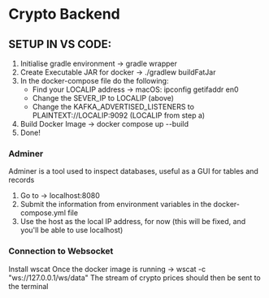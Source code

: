 # Crypto Backend

## SETUP IN VS CODE: ##
1. Initialise gradle environment -> gradle wrapper
2. Create Executable JAR for docker -> ./gradlew buildFatJar
3. In the docker-compose file do the following:
   * Find your LOCALIP address -> macOS: ipconfig getifaddr en0
   * Change the SEVER_IP to LOCALIP (above)
   * Change the KAFKA_ADVERTISED_LISTENERS to PLAINTEXT://LOCALIP:9092 (LOCALIP from step a)
4. Build Docker Image -> docker compose up --build
5. Done!

### Adminer ###

Adminer is a tool used to inspect databases, useful as a GUI for tables and records
1. Go to -> localhost:8080
2. Submit the information from environment variables in the docker-compose.yml file 
3. Use the host as the local IP address, for now (this will be fixed, and you'll be able to use localhost)

### Connection to Websocket ###

Install wscat
Once the docker image is running -> wscat -c "ws://127.0.0.1/ws/data"
The stream of crypto prices should then be sent to the terminal